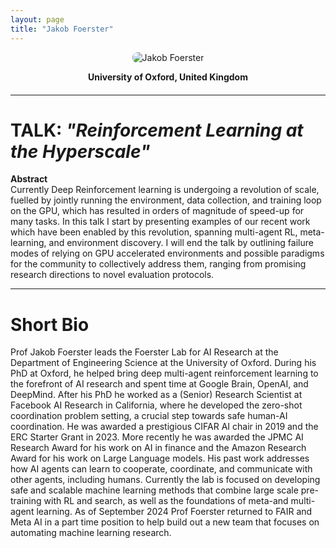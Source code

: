 ```yaml
---
layout: page
title: "Jakob Foerster"
---
```


<div style="text-align:center; margin-bottom:20px;">
  <img src="/assets/img/foerster.png" alt="Jakob Foerster" style="max-width:220px; border-radius:8px;">
  <p><strong>University of Oxford, United Kingdom</strong></p>
</div>

---

# TALK: *"Reinforcement Learning at the Hyperscale"*

**Abstract**  
Currently Deep Reinforcement learning is undergoing a revolution of scale, fuelled by jointly running the environment, data collection, and training loop on the GPU, which has resulted in orders of magnitude of speed-up for many tasks.
In this talk I start by presenting examples of our recent work which have been enabled by this revolution, spanning multi-agent RL, meta-learning, and environment discovery. 
I will end the talk by outlining failure modes of relying on GPU accelerated environments and possible paradigms for the community to collectively address them, ranging from promising research directions to novel evaluation protocols. 

---

# Short Bio

Prof Jakob Foerster leads the Foerster Lab for AI Research at the Department of Engineering Science at the University of Oxford. During his PhD at Oxford, he helped bring deep multi-agent reinforcement learning to the forefront of AI research and spent time at Google Brain, OpenAI, and DeepMind. After his PhD he worked as a (Senior) Research Scientist at Facebook AI Research in California, where he developed the zero-shot coordination problem setting, a crucial step towards safe human-AI coordination. He was awarded a prestigious CIFAR AI chair in 2019 and the ERC Starter Grant in 2023. More recently he was awarded the JPMC AI Research Award for his work on AI in finance and the Amazon Research Award for his work on Large Language models. His past work addresses how AI agents can learn to cooperate, coordinate, and communicate with other agents, including humans. Currently the lab is focused on developing safe and scalable machine learning methods that combine large scale pre-training with RL and search, as well as the foundations of meta-and multi-agent learning. As of September 2024 Prof Foerster returned to FAIR and Meta AI in a part time position to help build out a new team that focuses on automating machine learning research.
